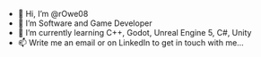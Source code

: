 - 👋 Hi, I’m @rOwe08
- 👀 I’m Software and Game Developer
- 🌱 I’m currently learning C++, Godot, Unreal Engine 5, C#, Unity
- 📫 Write me an email or on LinkedIn to get in touch with me...

<!---
rOwe08/rOwe08 is a ✨ special ✨ repository because its `README.md` (this file) appears on your GitHub profile.
You can click the Preview link to take a look at your changes.
--->

